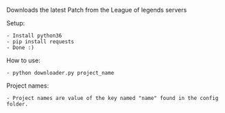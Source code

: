 Downloads the latest Patch from the League of legends servers
	
Setup:
	
	- Install python36
	- pip install requests
	- Done :)
	
How to use:
	
	- python downloader.py project_name
	
Project names:

	- Project names are value of the key named "name" found in the config folder.
